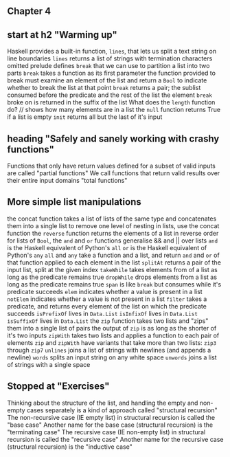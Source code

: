 ## Chapter 4
## start at h2 "Warming up"
Haskell provides a built-in function, `lines`, that lets us split a text string on line boundaries
`lines` returns a list of strings with termination characters omitted
prelude defines `break` that we can use to partition a list into two parts
`break` takes a function as its first parameter
the function provided to break must examine an element of the list and return a `Bool` to indicate whether to break the list at that point
`break` returns a pair; the sublist consumed before the predicate and the rest of the list
the element `break` broke on is returned in the suffix of the list
What does the `length` function do? // shows how many elements are in a list
the `null` function returns True if a list is empty
`init` returns all but the last of it's input
## heading "Safely and sanely working with crashy functions"
Functions that only have return values defined for a subset of valid inputs are called "partial functions"
We call functions that return valid results over their entire input domains "total functions"
## More simple list manipulations
the concat function takes a list of lists of the same type and concatenates them into a single list
to remove one level of nesting in lists, use the concat function
the `reverse` function returns the elements of a list in reverse order
for lists of `Bool`, the `and` and `or` functions generalise && and || over lists
`and` is the Haskell equivalent of Python's `all`
`or` is the Haskell equivalent of Python's `any`
`all` and `any` take a function and a list, and return `and` and `or` of that function applied to each element in the list
`splitAt` returns a pair of the input list, split at the given index
`takeWhile` takes elements from of a list as long as the predicate remains true
`dropWhile` drops elements from a list as long as the predicate remains true
`span` is like `break` but consumes while it's predicate succeeds
`elem` indicates whether a value is present in a list
`notElem` indicates whether a value is not present in a list
`filter` takes a predicate, and returns every element of the list on which the predicate succeeds
`isPrefixOf` lives in `Data.List`
`isInfixOf` lives in `Data.List`
`isSuffixOf` lives in `Data.List`
the `zip` function takes two lists and "zips" them into a single list of pairs
the output of `zip` is as long as the shorter of it's two inputs
`zipWith` takes two lists and applies a function to each pair of elements
`zip` and `zipWith` have variants that take more than two lists: `zip3` through `zip7`
`unlines` joins a list of strings with newlines (and appends a newline)
`words` splits an input string on any white space
`unwords` joins a list of strings with a single space
## Stopped at "Exercises"
Thinking about the structure of the list, and handling the empty and non-empty cases separately is a kind of approach called "structural recursion"
The non-recursive case (IE empty list) in structural recursion is called the "base case"
Another name for the base case (structural recursion) is the "terminating case"
The recursive case (IE non-empty list) in structural recursion is called the "recursive case"
Another name for the recursive case (structural recursion) is the "inductive case"
